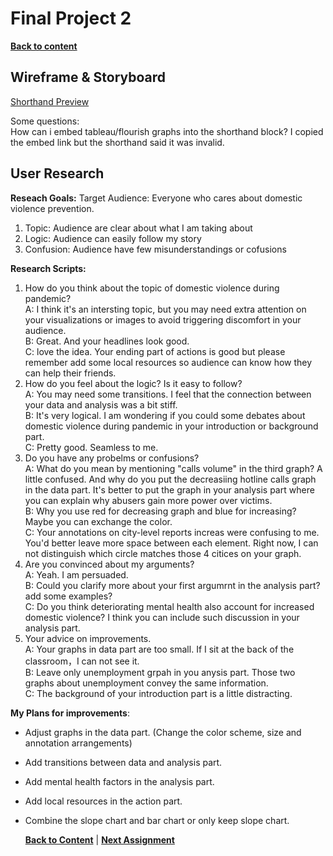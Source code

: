 # Final Project 2
[**Back to content**](/README.md)  
## Wireframe & Storyboard  
[Shorthand Preview](https://preview.shorthand.com/GAHRaXNt75E5mLHd) 
  
Some questions:   
How can i embed tableau/flourish graphs into the shorthand block? I copied the embed link but the shorthand said it was invalid.
## User Research  
**Reseach Goals:**
Target Audience: Everyone who cares about domestic violence prevention.
1. Topic: Audience are clear about what I am taking about
2. Logic: Audience can easily follow my story
3. Confusion: Audience have few misunderstandings or cofusions

**Research Scripts:**
1. How do you think about the topic of domestic violence during pandemic?  
A: I think it's an intersting topic, but you may need extra attention on your visualizations or images to avoid triggering discomfort in your audience.  
B: Great. And your headlines look good.  
C: love the idea. Your ending part of actions is good but please remember add some local resources so audience can know how they can help their friends.  
2. How do you feel about the logic? Is it easy to follow?  
A: You may need some transitions. I feel that the connection between your data and analysis was a bit stiff.  
B: It's very logical. I am wondering if you could some debates about domestic violence during pandemic in your introduction or background part.   
C: Pretty good. Seamless to me.  
3. Do you have any probelms or confusions?  
A: What do you mean by mentioning "calls volume" in the third graph? A little confused. And why do you put the decreasiing hotline calls graph in the data part. It's better to put the graph in your analysis part where you can explain why abusers gain more power over victims.  
B: Why you use red for decreasing graph and blue for increasing? Maybe you can exchange the color.  
C: Your annotations on city-level reports increas were confusing to me. You'd better leave more space between each element. Right now, I can not distinguish which circle matches those 4 citices on your graph.  
4. Are you convinced about my arguments?  
A: Yeah. I am persuaded.  
B: Could you clarify more about your first argumrnt in the analysis part? add some examples?  
C: Do you think deteriorating mental health also account for increased domestic violence? I think you can include such discussion in your analysis part.  
5. Your advice on improvements.   
A: Your graphs in data part are too small. If I sit at the back of the classroom，I can not see it.  
B: Leave only unemployment grpah in you anysis part. Those two graphs about unemployment convey the same information.  
C: The background of your introduction part is a little distracting.   

**My Plans for improvements**:
* Adjust graphs in the data part. (Change the color scheme, size and annotation arrangements)
* Add transitions between data and analysis part.
* Add mental health factors in the analysis part. 
* Add local resources in the action part. 
* Combine the slope chart and bar chart or only keep slope chart.
  
  [**Back to Content**](/README.md)  |  [**Next Assignment**](/final3.md)
